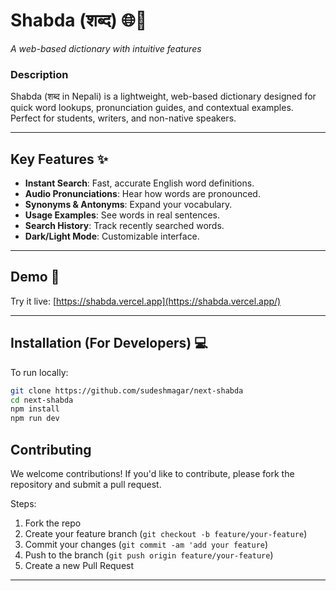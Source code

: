 # Shabda (शब्द) 🌐📖  

*A web-based dictionary with intuitive features*  


### **Description**  
Shabda (शब्द in Nepali) is a lightweight, web-based dictionary designed for quick word lookups, pronunciation guides, and contextual examples. Perfect for students, writers, and non-native speakers.  

---

## **Key Features** ✨  
- **Instant Search**: Fast, accurate English word definitions.  
- **Audio Pronunciations**: Hear how words are pronounced.  
- **Synonyms & Antonyms**: Expand your vocabulary.  
- **Usage Examples**: See words in real sentences.  
- **Search History**: Track recently searched words.  
- **Dark/Light Mode**: Customizable interface.  

---

## **Demo** 🚀  
Try it live: [https://shabda.vercel.app](https://shabda.vercel.app/)  


---

## **Installation (For Developers)** 💻  
To run locally:  
```bash
git clone https://github.com/sudeshmagar/next-shabda  
cd next-shabda  
npm install  
npm run dev
```


## **Contributing**

We welcome contributions! If you'd like to contribute, please fork the repository and submit a pull request.

Steps:
1. Fork the repo
2. Create your feature branch (`git checkout -b feature/your-feature`)
3. Commit your changes (`git commit -am 'add your feature`)
4. Push to the branch (`git push origin feature/your-feature`)
5. Create a new Pull Request

---
